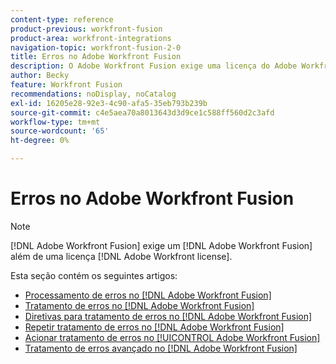 ```yaml
---
content-type: reference
product-previous: workfront-fusion
product-area: workfront-integrations
navigation-topic: workfront-fusion-2-0
title: Erros no Adobe Workfront Fusion
description: O Adobe Workfront Fusion exige uma licença do Adobe Workfront Fusion, além de uma licença do Adobe Workfront.
author: Becky
feature: Workfront Fusion
recommendations: noDisplay, noCatalog
exl-id: 16205e28-92e3-4c90-afa5-35eb793b239b
source-git-commit: c4e5aea70a8013643d3d9ce1c588ff560d2c3afd
workflow-type: tm+mt
source-wordcount: '65'
ht-degree: 0%

---
```


# Erros no Adobe Workfront Fusion

>[!NOTE]
>
>[!DNL Adobe Workfront Fusion] exige um [!DNL Adobe Workfront Fusion] além de uma licença [!DNL Adobe Workfront license].

Esta seção contém os seguintes artigos:

* [Processamento de erros no [!DNL Adobe Workfront Fusion]](../../workfront-fusion/errors/error-processing.md)
* [Tratamento de erros no [!DNL Adobe Workfront Fusion]](../../workfront-fusion/errors/error-handling.md)
* [Diretivas para tratamento de erros no [!DNL Adobe Workfront Fusion]](../../workfront-fusion/errors/directives-for-error-handling.md)
* [Repetir tratamento de erros no [!DNL Adobe Workfront Fusion]](../../workfront-fusion/errors/retry.md)
* [Acionar tratamento de erros no [!UICONTROL Adobe Workfront Fusion]](../../workfront-fusion/errors/throw.md)
* [Tratamento de erros avançado no [!DNL Adobe Workfront Fusion]](../../workfront-fusion/errors/advanced-error-handling.md)
